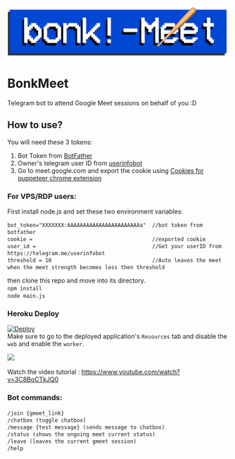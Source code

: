 ![BonkMeet](https://github.com/bunnykek/BonkMeet/blob/main/logoM.svg)
# BonkMeet
Telegram bot to attend Google Meet sessions on behalf of you :D    

## How to use?
You will need these 3 tokens:
1. Bot Token from [BotFather](https://telegram.me/BotFather)
2. Owner's telegram user ID from [userinfobot](https://telegram.me/userinfobot)
3. Go to meet.google.com and export the cookie using [Cookies for puppeteer chrome extension](https://chrome.google.com/webstore/detail/%E3%82%AF%E3%83%83%E3%82%AD%E3%83%BCjson%E3%83%95%E3%82%A1%E3%82%A4%E3%83%AB%E5%87%BA%E5%8A%9B-for-puppet/nmckokihipjgplolmcmjakknndddifde)    

### For VPS/RDP users:   
First install node.js and set these two environment variables:
```
bot_token="XXXXXXX:AAAAAAAAAAAAAAAAAAAAAAAa"  //bot token from botfather
cookie =                                      //exported cookie
user_id =                                     //Get your userID from https://telegram.me/userinfobot
threshold = 10                                //Auto leaves the meet when the meet strength becomes less then threshold
```
then clone this repo and move into its directory.   
`npm install`     
`node main.js`    

### Heroku Deploy
[![Deploy](https://www.herokucdn.com/deploy/button.svg)](https://heroku.com/deploy?template=https://github.com/bunnykek/BonkMeet)    
Make sure to go to the deployed application's `Resources` tab and disable the `web` and enable the `worker`.     
    
<img src="https://user-images.githubusercontent.com/67633271/159228071-af14ac62-b867-4271-83c8-1a075bf2bab7.png" width="1000">   

Watch the video tutorial : https://www.youtube.com/watch?v=3C8BoCTkJQ0

### Bot commands:
```
/join {gmeet_link}
/chatbox (toggle chatbox)
/message {test message} (sends message to chatbox)
/status (shows the ongoing meet current status)
/leave (leaves the current gmeet session)
/help
```
